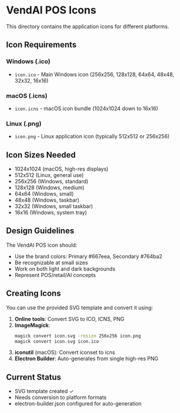 # VendAI POS Icons

This directory contains the application icons for different platforms.

## Icon Requirements

### Windows (.ico)
- `icon.ico` - Main Windows icon (256x256, 128x128, 64x64, 48x48, 32x32, 16x16)

### macOS (.icns)
- `icon.icns` - macOS icon bundle (1024x1024 down to 16x16)

### Linux (.png)
- `icon.png` - Linux application icon (typically 512x512 or 256x256)

## Icon Sizes Needed

- 1024x1024 (macOS, high-res displays)
- 512x512 (Linux, general use)
- 256x256 (Windows, standard)
- 128x128 (Windows, medium)
- 64x64 (Windows, small)
- 48x48 (Windows, taskbar)
- 32x32 (Windows, small taskbar)
- 16x16 (Windows, system tray)

## Design Guidelines

The VendAI POS icon should:
- Use the brand colors: Primary #667eea, Secondary #764ba2
- Be recognizable at small sizes
- Work on both light and dark backgrounds
- Represent POS/retail/AI concepts

## Creating Icons

You can use the provided SVG template and convert it using:

1. **Online tools**: Convert SVG to ICO, ICNS, PNG
2. **ImageMagick**: 
   ```bash
   magick convert icon.svg -resize 256x256 icon.png
   magick convert icon.svg icon.ico
   ```
3. **iconutil** (macOS): Convert iconset to icns
4. **Electron Builder**: Auto-generates from single high-res PNG

## Current Status

- SVG template created ✓
- Needs conversion to platform formats
- electron-builder.json configured for auto-generation